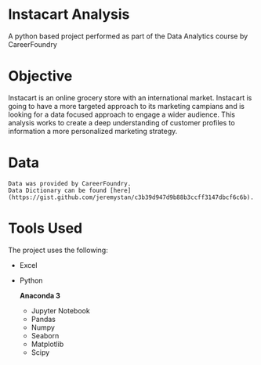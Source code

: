 # Instacart Analysis
A python based project performed as part of the Data Analytics course by CareerFoundry
# Objective
Instacart is an online grocery store with an international market.  Instacart is going to have a more targeted approach to its marketing campians and is looking for a data focused approach to engage a wider audience.  This analysis works to create a deep understanding of customer profiles to information a more personalized marketing strategy. 
# Data
    Data was provided by CareerFoundry. 
    Data Dictionary can be found [here](https://gist.github.com/jeremystan/c3b39d947d9b88b3ccff3147dbcf6c6b).
    
    
# Tools Used
The project uses the following: 
  - Excel
  - Python
    
     **Anaconda 3**
      - Jupyter Notebook
      - Pandas
      - Numpy
      - Seaborn
      - Matplotlib
      - Scipy